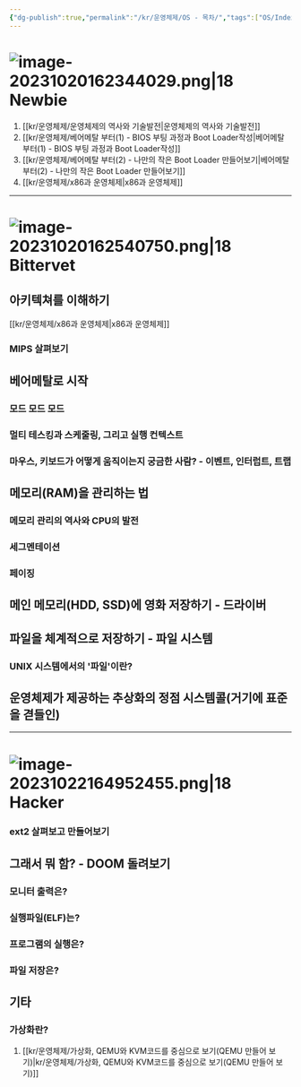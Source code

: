```yaml
---
{"dg-publish":true,"permalink":"/kr/운영체제/OS - 목차/","tags":["OS/Index"]}
---
```




# ![image-20231020162344029.png|18](/img/user/kr/data/icon/%EB%AA%A9%EC%B0%A8/image-20231020162344029.png) Newbie
1. [[kr/운영체제/운영체제의 역사와 기술발전\|운영체제의 역사와 기술발전]]
2. [[kr/운영체제/베어메탈 부터(1) - BIOS 부팅 과정과 Boot Loader작성\|베어메탈 부터(1) - BIOS 부팅 과정과 Boot Loader작성]]
3. [[kr/운영체제/베어메탈 부터(2) - 나만의 작은 Boot Loader 만들어보기\|베어메탈 부터(2) - 나만의 작은 Boot Loader 만들어보기]]
4. [[kr/운영체제/x86과 운영체제\|x86과 운영체제]]

---------
# ![image-20231020162540750.png|18](/img/user/kr/data/icon/%EB%AA%A9%EC%B0%A8/image-20231020162540750.png) Bittervet
## 아키텍쳐를 이해하기
[[kr/운영체제/x86과 운영체제\|x86과 운영체제]]
### MIPS 살펴보기

## 베어메탈로 시작
### 모드 모드 모드
### 멀티 테스킹과 스케줄링, 그리고 실행 컨텍스트

### 마우스, 키보드가 어떻게 움직이는지 궁금한 사람? - 이벤트, 인터럽트, 트랩
## 메모리(RAM)을 관리하는 법
### 메모리 관리의 역사와 CPU의 발전
### 세그멘테이션
### 페이징

## 메인 메모리(HDD, SSD)에 영화 저장하기 - 드라이버

## 파일을 체계적으로 저장하기 - 파일 시스템

### UNIX 시스템에서의 '파일'이란?

## 운영체제가 제공하는 추상화의 정점 시스템콜(거기에 표준을 겯들인)



------
# ![image-20231022164952455.png|18](/img/user/kr/C%20%EC%96%B8%EC%96%B4/assets/%EB%AA%A9%EC%B0%A8/image-20231022164952455.png) Hacker
### ext2 살펴보고 만들어보기
## 그래서 뭐 함? - DOOM 돌려보기
### 모니터 출력은?
### 실행파일(ELF)는?
### 프로그램의 실행은?
### 파일 저장은?
## 기타
### 가상화란?
1. [[kr/운영체제/가상화, QEMU와 KVM코드를 중심으로 보기(QEMU 만들어 보기)\|kr/운영체제/가상화, QEMU와 KVM코드를 중심으로 보기(QEMU 만들어 보기)]]

